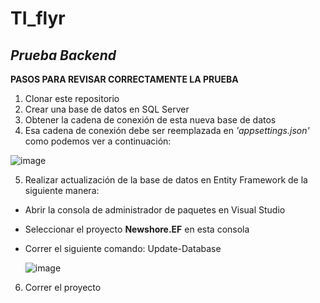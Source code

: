 # TI_flyr

## _Prueba Backend_

**PASOS PARA REVISAR CORRECTAMENTE LA PRUEBA**
1. Clonar este repositorio
2. Crear una base de datos en SQL Server
3. Obtener la cadena de conexión de esta nueva base de datos
4. Esa cadena de conexión debe ser reemplazada en _'appsettings.json'_ como podemos ver a continuación:
   
 ![image](https://github.com/Estefa28/TI_flyr/assets/123497973/b501b8af-c1ec-4e69-aa87-86fab24af993)

5. Realizar actualización de la base de datos en Entity Framework de la siguiente manera: 
* Abrir la consola de administrador de paquetes en Visual Studio
* Seleccionar el proyecto **Newshore.EF** en esta consola
* Correr el siguiente comando: Update-Database
  
  ![image](https://github.com/Estefa28/TI_flyr/assets/123497973/037fac17-c2f9-4408-84d6-38cc51eca705)

6. Correr el proyecto
